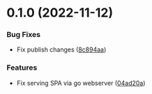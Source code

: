 # 0.1.0 (2022-11-12)


### Bug Fixes

* Fix publish changes ([8c894aa](https://github.com/alexstojda/go-react-app/commit/8c894aafa1ac799dcffb85fc21264406e5233274))


### Features

* Fix serving SPA via go webserver ([04ad20a](https://github.com/alexstojda/go-react-app/commit/04ad20a3f4c3b528668e0cc9202e11ef7d687fe2))



